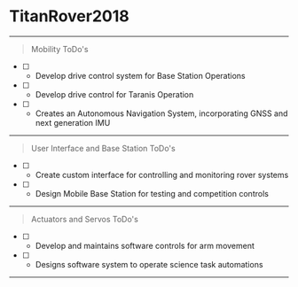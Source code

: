 # TitanRover2018
----

>Mobility 
ToDo's
- [ ] - Develop drive control system for Base Station Operations
- [ ] - Develop drive control for Taranis Operation
- [ ] - Creates an Autonomous Navigation System, incorporating GNSS and next generation IMU

----

>User Interface and Base Station 
ToDo's
- [ ] - Create custom interface for controlling and monitoring rover systems
- [ ] - Design Mobile Base Station for testing and competition controls

----

>Actuators and Servos
ToDo's
- [ ] - Develop and maintains software controls for arm movement
- [ ] - Designs software system to operate science task automations

----

